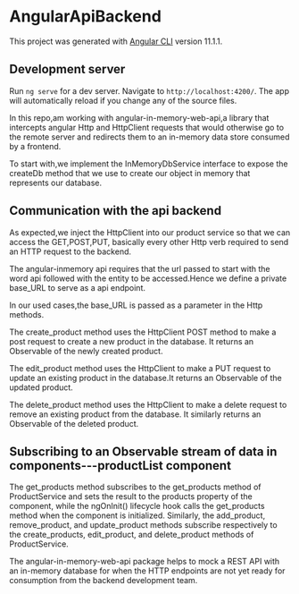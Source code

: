 # AngularApiBackend

This project was generated with [Angular CLI](https://github.com/angular/angular-cli) version 11.1.1.

## Development server

Run `ng serve` for a dev server. Navigate to `http://localhost:4200/`. The app will automatically reload if you change any of the source files.

In this repo,am working with angular-in-memory-web-api,a library that intercepts angular Http and HttpClient requests that would otherwise go to the remote server and redirects them to an in-memory data store consumed by a frontend.

To start with,we implement the InMemoryDbService interface to expose the createDb method that we use to create our object in memory that represents our database.

## Communication with the api backend

As expected,we inject the HttpClient into our product service so that we can access the GET,POST,PUT, basically every other Http verb required to send an HTTP request to the backend.

The angular-inmemory api requires that the url passed to start with the word api followed with the entity to be accessed.Hence we define a private base_URL to serve as a api endpoint.

In our used cases,the base_URL is passed as a parameter in the Http methods.

The create_product method uses the HttpClient POST method to make a post request to create a new product in the database. It returns an Observable of the newly created product.

The edit_product method uses the HttpClient to make a PUT request to update an existing product in the database.It returns an Observable of the updated product.

The delete_product method uses the HttpClient to make a delete request to remove an existing product from the database. It similarly returns an Observable of the deleted product.


##  Subscribing to an Observable stream of data in components---productList component

The get_products method subscribes to the get_products method of ProductService and sets the result to the products property of the component, while the ngOnInit() lifecycle hook calls the get_products method when the component is initialized.
Similarly, the add_product, remove_product, and update_product methods subscribe respectively to the create_products, edit_product, and delete_product methods of ProductService.

The angular-in-memory-web-api package helps to mock a REST API with an in-memory database for when the HTTP endpoints are not yet ready for consumption from the backend development team.
